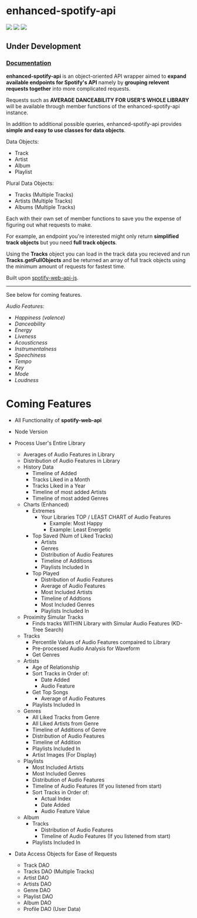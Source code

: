 # enhanced-spotify-api

<p style="margin-top: 15px; max-width: 600px">
    <a href="https://melophile.org"><img src="https://img.shields.io/npm/v/enhanced-spotify-api"></a>
    <a href="#"><img src="https://img.shields.io/npm/dt/enhanced-spotify-api"/></a>
    <a href="https://melophile.org"><img src="https://img.shields.io/github/issues-raw/andyruwruw/enhanced-spotify-api"></a>
</p>

## **Under Development**

### [Documentation](https://github.com/andyruwruw/enhanced-spotify-api/wiki)

**enhanced-spotify-api** is an object-oriented API wrapper aimed to **expand available endpoints for Spotify's API** namely by **grouping relevent requests together** into more complicated requests.

Requests such as **AVERAGE DANCEABILITY FOR USER'S WHOLE LIBRARY** will be available through member functions of the enhanced-spotify-api instance.

In addition to additional possible queries, enhanced-spotify-api provides **simple and easy to use classes for data objects**.

Data Objects:
- Track
- Artist
- Album
- Playlist

Plural Data Objects:
- Tracks (Multiple Tracks)
- Artists (Multiple Tracks)
- Albums (Multiple Tracks)

Each with their own set of member functions to save you the expense of figuring out what requests to make.

For example, an endpoint you're interested might only return **simplified track objects** but you need **full track objects**. 

Using the **Tracks** object you can load in the track data you recieved and run **Tracks.getFullObjects** and be returned an array of full track objects using the minimum amount of requests for fastest time.

Built upon [spotify-web-api-js](https://github.com/JMPerez/spotify-web-api-js).

---

See below for coming features.

*Audio Features:*
- *Happiness (valence)*
- *Danceability*
- *Energy*
- *Liveness*
- *Acousticness*
- *Instrumentalness*
- *Speechiness*
- *Tempo*
- *Key*
- *Mode*
- *Loudness*

# Coming Features
- All Functionality of **spotify-web-api**
- Node Version
- Process User's Entire Library
    - Averages of Audio Features in Library
    - Distribution of Audio Features in Library
    - History Data
        - Timeline of Added
        - Tracks Liked in a Month
        - Tracks Liked in a Year
        - Timeline of most added Artists
        - Timeline of most added Genres
    - Charts (Enhanced)
        - Extremes
            - Your Libraries TOP / LEAST CHART of Audio Features
                - Example: Most Happy
                - Example: Least Energetic
        - Top Saved (Num of Liked Tracks) 
            - Artists
            - Genres
            - Distribution of Audio Features
            - Timeline of Additions
            - Playlists Included In
        - Top Played
            - Distribution of Audio Features
            - Average of Audio Features
            - Most Included Artists
            - Timeline of Addtions
            - Most Included Genres
            - Playlists Included In
    - Proximity Simular Tracks
        - Finds tracks WITHIN Library with Simular Audio Features (KD-Tree Search)
    - Tracks
        - Percentile Values of Audio Features compaired to Library
        - Pre-processed Audio Analysis for Waveform
        - Get Genres
    - Artists
        - Age of Relationship
        - Sort Tracks in Order of:
            - Date Added
            - Audio Feature
        - Get Top Songs
            - Average of Audio Features
        - Playlists Included In
    - Genres
        - All Liked Tracks from Genre
        - All Liked Artists from Genre
        - Timeline of Additions of Genre
        - Distribution of Audio Features
        - Timeline of Addition
        - Playlists Included In
        - Artist Images (For Display)
    - Playlists
        - Most Included Artists
        - Most Included Genres
        - Distribution of Audio Features
        - Timeline of Audio Features (If you listened from start)
        - Sort Tracks in Order of:
            - Actual Index
            - Date Added
            - Audio Feature Value
    - Album
        - Tracks
            - Distribution of Audio Features
            - Timeline of Audio Features (If you listened from start)
        - Playlists Included In
    
        
- Data Access Objects for Ease of Requests
    - Track DAO
    - Tracks DAO (Multiple Tracks)
    - Artist DAO
    - Artists DAO
    - Genre DAO
    - Playlist DAO
    - Album DAO
    - Profile DAO (User Data)
